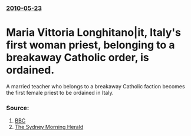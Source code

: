 ### [2010-05-23](/news/2010/05/23/index.md)

# Maria Vittoria Longhitano|it, Italy's first woman priest, belonging to a breakaway Catholic order, is ordained. 

A married teacher who belongs to a breakaway Catholic faction becomes the first female priest to be ordained in Italy.


### Source:

1. [BBC](http://news.bbc.co.uk/2/hi/world/europe/10143089.stm)
2. [The Sydney Morning Herald](http://www.smh.com.au/world/first-female-priest-ordained-in-italy-20100522-w353.html)
